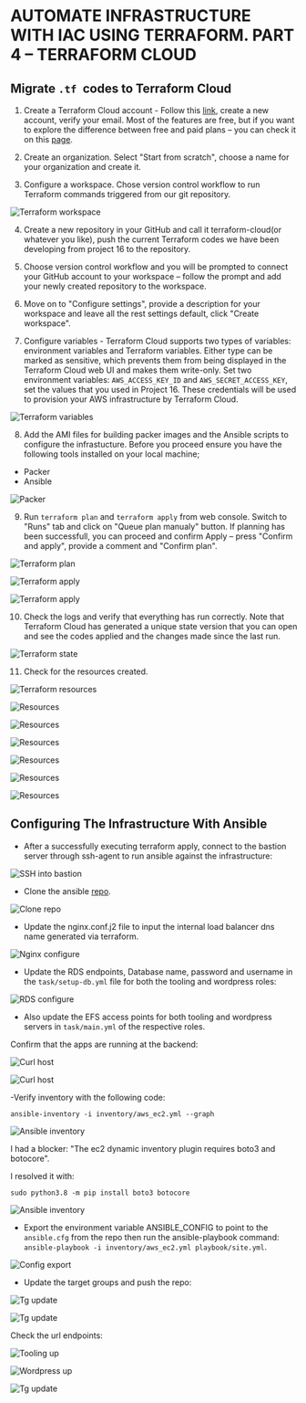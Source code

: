 # AUTOMATE INFRASTRUCTURE WITH IAC USING TERRAFORM. PART 4 – TERRAFORM CLOUD

## Migrate `.tf `codes to Terraform Cloud

1. Create a Terraform Cloud account - Follow this [link](https://app.terraform.io/public/signup/account), create a new account, verify your email. Most of the features are free, but if you want to explore the difference between free and paid plans – you can check it on this [page](https://www.hashicorp.com/products/terraform/pricing).

2. Create an organization. Select "Start from scratch", choose a name for your organization and create it.

3. Configure a workspace. Chose version control workflow to run Terraform commands triggered from our git repository.


![Terraform workspace](./media/tfworkspace.png)

4. Create a new repository in your GitHub and call it terraform-cloud(or whatever you like), push the current Terraform codes we have been developing from project 16 to the repository.

5. Choose version control workflow and you will be prompted to connect your GitHub account to your workspace – follow the prompt and add your newly created repository to the workspace.

6. Move on to "Configure settings", provide a description for your workspace and leave all the rest settings default, click "Create workspace".

7. Configure variables - Terraform Cloud supports two types of variables: environment variables and Terraform variables. Either type can be marked as sensitive, which prevents them from being displayed in the Terraform Cloud web UI and makes them write-only. Set two environment variables: `AWS_ACCESS_KEY_ID` and `AWS_SECRET_ACCESS_KEY`, set the values that you used in Project 16. These credentials will be used to provision your AWS infrastructure by Terraform Cloud.


![Terraform variables](./media/tfvariables.png)

8. Add the AMI files for building packer images and the Ansible scripts to configure the infrastucture. Before you proceed ensure you have the following tools installed on your local machine;

- Packer
- Ansible

![Packer](./media/packer.png)


9. Run `terraform plan` and `terraform apply` from web console. Switch to "Runs" tab and click on "Queue plan manualy" button. If planning has been successfull, you can proceed and confirm Apply – press "Confirm and apply", provide a comment and "Confirm plan".


![Terraform plan](./media/tfplan.png)

![Terraform apply](./media/tfapply.png)

![Terraform apply](./media/tfapply2.png)

10. Check the logs and verify that everything has run correctly. Note that Terraform Cloud has generated a unique state version that you can open and see the codes applied and the changes made since the last run.


![Terraform state](./media/tfstates.png)


11. Check for the resources created. 

![Terraform resources](./media/resources.png)

![Resources](./media/ec2.png)

![Resources](./media/efs.png)

![Resources](./media/rds.png)

![Resources](./media/asg.png)

![Resources](./media/tg.png)

![Resources](./media/route53.png)

## Configuring The Infrastructure With Ansible

- After a successfully executing terraform apply, connect to the bastion server through ssh-agent to run ansible against the infrastructure:

![SSH into bastion](./media/bastionssh.png)

- Clone the ansible [repo](https://gitlab.com/enyioma/ansible-deploy-pbl-19.git).

![Clone repo](./media/ansiclone.png)

- Update the nginx.conf.j2 file to input the internal load balancer dns name generated via terraform. 

![Nginx configure](./media/nginxconf.png)


- Update the RDS endpoints, Database name, password and username in the `task/setup-db.yml` file for both the tooling and wordpress roles:


![RDS configure](./media/rdsconfig.png)



- Also update the EFS access points for both tooling and wordpress servers in `task/main.yml` of the respective roles.


Confirm that the apps are running at the backend:


![Curl host](./media/curlhost.png)


![Curl host](./media/curlhost3.png)


-Verify inventory with the following code:

```
ansible-inventory -i inventory/aws_ec2.yml --graph
```

![Ansible inventory](./media/ansierror.png)

I had a blocker: "The ec2 dynamic inventory plugin requires boto3 and botocore".

I resolved it with:

```
sudo python3.8 -m pip install boto3 botocore
```

![Ansible inventory](./media/ansigraph.png)


- Export the environment variable ANSIBLE_CONFIG to point to the `ansible.cfg` from the repo then run the ansible-playbook command: `ansible-playbook -i inventory/aws_ec2.yml playbook/site.yml`.


![Config export](./media/ansiexport.png)


- Update the target groups and push the repo:


![Tg update](./media/cicd.png)


![Tg update](./media/tgmodification.png)


Check the url endpoints:


![Tooling up](./media/toolingup.png)

![Wordpress up](./media/wordpressup.png)

![Tg update](./media/wordpressup2.png)


